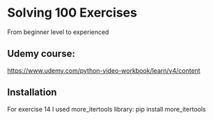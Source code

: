 # Solving  100 Exercises 
From beginner level to experienced

## Udemy course: 
https://www.udemy.com/python-video-workbook/learn/v4/content

## Installation
For exercise 14 I used more_itertools library: pip install more_itertools